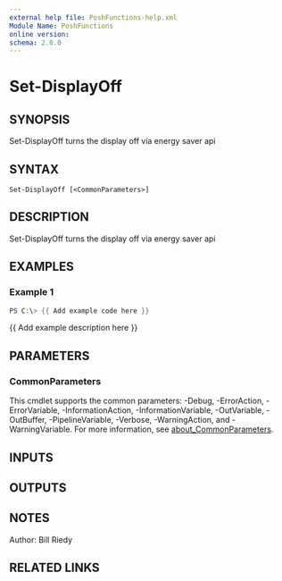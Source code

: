 ```yaml
---
external help file: PoshFunctions-help.xml
Module Name: PoshFunctions
online version:
schema: 2.0.0
---
```


# Set-DisplayOff

## SYNOPSIS
Set-DisplayOff turns the display off via energy saver api

## SYNTAX

```
Set-DisplayOff [<CommonParameters>]
```

## DESCRIPTION
Set-DisplayOff turns the display off via energy saver api

## EXAMPLES

### Example 1
```powershell
PS C:\> {{ Add example code here }}
```

{{ Add example description here }}

## PARAMETERS

### CommonParameters
This cmdlet supports the common parameters: -Debug, -ErrorAction, -ErrorVariable, -InformationAction, -InformationVariable, -OutVariable, -OutBuffer, -PipelineVariable, -Verbose, -WarningAction, and -WarningVariable. For more information, see [about_CommonParameters](http://go.microsoft.com/fwlink/?LinkID=113216).

## INPUTS

## OUTPUTS

## NOTES
Author:     Bill Riedy

## RELATED LINKS

